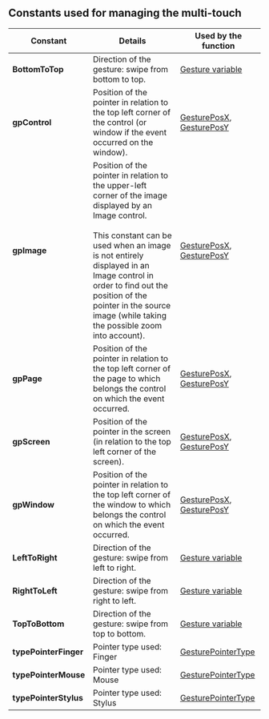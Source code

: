 
## Constants used for managing the multi-touch
			

<a name="NOTE1"></a>
<a name="NOTE1_1"></a>




| Constant | Details | Used by the function |
| --- | --- | --- |
| **BottomToTop** | Direction of the gesture: swipe from bottom to top. | [Gesture variable](../WDLang1/1000019786.md) |
| **gpControl** | Position of the pointer in relation to the top left corner of the control (or window if the event occurred on the window). | [GesturePosX](../WDLang1/1000019741.md), [GesturePosY](../WDLang1/1000019745.md) |
| **gpImage** | Position of the pointer in relation to the upper-left corner of the image displayed  by an Image control.<br><br>This constant can be used when an image is not entirely displayed in an Image control in order to find out the position of the pointer in the source image (while taking the possible zoom into account). | [GesturePosX](../WDLang1/1000019741.md), [GesturePosY](../WDLang1/1000019745.md) |
| **gpPage** | Position of the pointer in relation to the top left corner of the page to which belongs the control on which the event occurred. | [GesturePosX](../WDLang1/1000019741.md), [GesturePosY](../WDLang1/1000019745.md) |
| **gpScreen** | Position of the pointer in the screen (in relation to the top left corner of the screen). | [GesturePosX](../WDLang1/1000019741.md), [GesturePosY](../WDLang1/1000019745.md) |
| **gpWindow** | Position of the pointer in relation to the top left corner of the window to which belongs the control on which the event occurred. | [GesturePosX](../WDLang1/1000019741.md), [GesturePosY](../WDLang1/1000019745.md) |
| **LeftToRight** | Direction of the gesture: swipe from left to right. | [Gesture variable](../WDLang1/1000019786.md) |
| **RightToLeft** | Direction of the gesture: swipe from right to left. | [Gesture variable](../WDLang1/1000019786.md) |
| **TopToBottom** | Direction of the gesture: swipe from top to bottom. | [Gesture variable](../WDLang1/1000019786.md) |
| **typePointerFinger** | Pointer type used: Finger | [GesturePointerType](../WDLang1/1000023785.md) |
| **typePointerMouse** | Pointer type used: Mouse | [GesturePointerType](../WDLang1/1000023785.md) |
| **typePointerStylus** | Pointer type used: Stylus | [GesturePointerType](../WDLang1/1000023785.md) |




